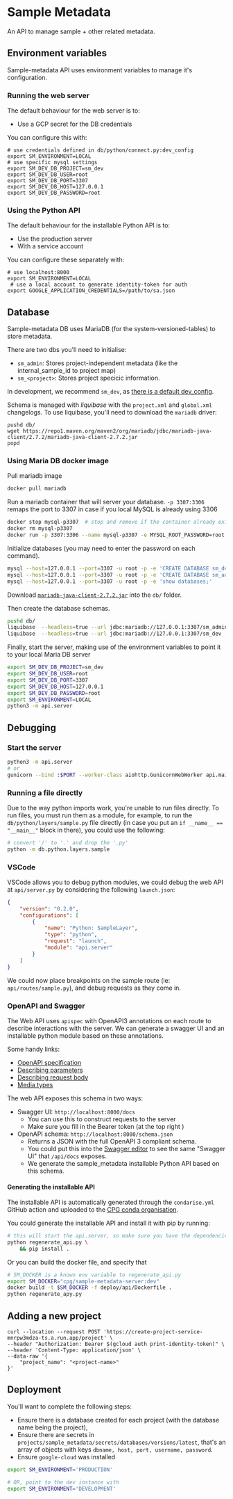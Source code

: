 # Sample Metadata

An API to manage sample + other related metadata.

## Environment variables

Sample-metadata API uses environment variables to manage it's configuration.

### Running the web server

The default behaviour for the web server is to:

- Use a GCP secret for the DB credentials

You can configure this with:

```shell
# use credentials defined in db/python/connect.py:dev_config
export SM_ENVIRONMENT=LOCAL
# use specific mysql settings
export SM_DEV_DB_PROJECT=sm_dev
export SM_DEV_DB_USER=root
export SM_DEV_DB_PORT=3307
export SM_DEV_DB_HOST=127.0.0.1
export SM_DEV_DB_PASSWORD=root
```

### Using the Python API

The default behaviour for the installable Python API is to:

- Use the production server
- With a service account

You can configure these separately with:

```shell
# use localhost:8000
export SM_ENVIRONMENT=LOCAL
 # use a local account to generate identity-token for auth
export GOOGLE_APPLICATION_CREDENTIALS=/path/to/sa.json
```


## Database

Sample-metadata DB uses MariaDB (for the system-versioned-tables) to store metadata.

There are two dbs you'll need to initialise:

- `sm_admin`: Stores project-independent metadata (like the internal_sample_id to project map)
- `sm_<project>`: Stores project specicic information.

In development, we recommend `sm_dev`, as [there is a default dev_config](https://github.com/populationgenomics/sample-metadata/blob/8b122453d1cd26c09966b8e54909bf712da5263e/db/python/connect.py#L78-L85).

Schema is managed with _liquibase_ with the `project.xml` and `global.xml` changelogs. To use liquibase, you'll need to download the `mariadb` driver:

```shell
pushd db/
wget https://repo1.maven.org/maven2/org/mariadb/jdbc/mariadb-java-client/2.7.2/mariadb-java-client-2.7.2.jar
popd
```

### Using Maria DB docker image

Pull mariadb image

```bash
docker pull mariadb
```

Run a mariadb container that will server your database. `-p 3307:3306` remaps the port to 3307 in case if you local MySQL is already using 3306

```bash
docker stop mysql-p3307  # stop and remove if the container already exists
docker rm mysql-p3307
docker run -p 3307:3306 --name mysql-p3307 -e MYSQL_ROOT_PASSWORD=root -d mariadb
```

Initialize databases (you may need to enter the password on each command).

```bash
mysql --host=127.0.0.1 --port=3307 -u root -p -e 'CREATE DATABASE sm_dev;'
mysql --host=127.0.0.1 --port=3307 -u root -p -e 'CREATE DATABASE sm_admin;'
mysql --host=127.0.0.1 --port=3307 -u root -p -e 'show databases;'
```

Download [`mariadb-java-client-2.7.2.jar`](https://repo1.maven.org/maven2/org/mariadb/jdbc/mariadb-java-client/2.7.2/mariadb-java-client-2.7.2.jar) into the `db/` folder.

Then create the database schemas.

```bash
pushd db/
liquibase  --headless=true --url jdbc:mariadb://127.0.0.1:3307/sm_admin --username=root --password=root --classpath mariadb-java-client-2.7.2.jar --changelog-file=global.xml update
liquibase  --headless=true --url jdbc:mariadb://127.0.0.1:3307/sm_dev --username=root --password=root --classpath mariadb-java-client-2.7.2.jar --changelog-file=project.xml update
```

Finally, start the server, making use of the environment variables to point it to your local Maria DB server

```bash
export SM_DEV_DB_PROJECT=sm_dev
export SM_DEV_DB_USER=root
export SM_DEV_DB_PORT=3307
export SM_DEV_DB_HOST=127.0.0.1
export SM_DEV_DB_PASSWORD=root
export SM_ENVIRONMENT=LOCAL
python3 -m api.server
```

## Debugging

### Start the server

```bash
python3 -m api.server
# or
gunicorn --bind :$PORT --worker-class aiohttp.GunicornWebWorker api.main:start_app
```

### Running a file directly

Due to the way python imports work, you're unable to run files directly. To run files, you must run them as a module, for example, to run the `db/python/layers/sample.py` file directly (in case you put an `if __name__ == "__main__"` block in there), you could use the following:

```bash
# convert '/' to '.' and drop the '.py'
python -m db.python.layers.sample
```

### VSCode

VSCode allows you to debug python modules, we could debug the web API at `api/server.py` by considering the following `launch.json`:

```json
{
    "version": "0.2.0",
    "configurations": [
        {
            "name": "Python: SampleLayer",
            "type": "python",
            "request": "launch",
            "module": "api.server"
        }
    ]
}
```

We could now place breakpoints on the sample route (ie: `api/routes/sample.py`), and debug requests as they come in.

### OpenAPI and Swagger

The Web API uses `apispec` with OpenAPI3 annotations on each route to describe interactions with the server. We can generate a swagger UI and an installable
python module based on these annotations.

Some handy links:

- [OpenAPI specification](https://swagger.io/specification/)
- [Describing parameters](https://swagger.io/docs/specification/describing-parameters/)
- [Describing request body](https://swagger.io/docs/specification/describing-request-body/)
- [Media types](https://swagger.io/docs/specification/media-types/)

The web API exposes this schema in two ways:

- Swagger UI: `http://localhost:8000/docs`
    - You can use this to construct requests to the server
    - Make sure you fill in the Bearer token (at the top right )
- OpenAPI schema: `http://localhost:8000/schema.json`
    - Returns a JSON with the full OpenAPI 3 compliant schema.
    - You could put this into the [Swagger editor](https://editor.swagger.io/) to see the same "Swagger UI" that `/api/docs` exposes.
    - We generate the sample_metadata installable Python API based on this schema.

#### Generating the installable API

The installable API is automatically generated through the `condarise.yml` GitHub action and uploaded to the [CPG conda organisation](https://anaconda.org/cpg).

You could generate the installable API and install it with pip by running:

```bash
# this will start the api.server, so make sure you have the dependencies installed,
python regenerate_api.py \
    && pip install .
```

Or you can build the docker file, and specify that

```bash
# SM_DOCKER is a known env variable to regenerate_api.py
export SM_DOCKER="cpg/sample-metadata-server:dev"
docker build -t $SM_DOCKER -f deploy/api/Dockerfile .
python regenerate_apy.py
```


## Adding a new project

```shell
curl --location --request POST 'https://create-project-service-mnrpw3mdza-ts.a.run.app/project' \
--header "Authorization: Bearer $(gcloud auth print-identity-token)" \
--header 'Content-Type: application/json' \
--data-raw '{
    "project_name": "<project-name>"
}'
```


## Deployment

You'll want to complete the following steps:

- Ensure there is a database created for each project (with the database name being the project),
- Ensure there are secrets in `projects/sample_metadata/secrets/databases/versions/latest`, that's an array of objects with keys `dbname, host, port, username, password`.
- Ensure `google-cloud` was installed

```bash
export SM_ENVIRONMENT='PRODUCTION'

# OR, point to the dev instance with
export SM_ENVIRONMENT='DEVELOPMENT'

```
